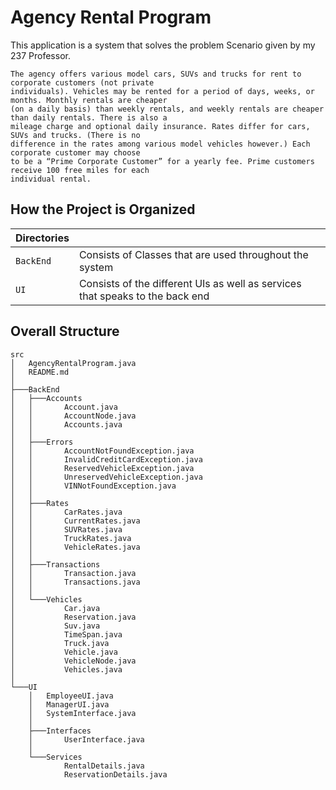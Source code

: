 # Agency Rental Program

This application is a system that solves the problem Scenario given by my 237 Professor.
```
The agency offers various model cars, SUVs and trucks for rent to corporate customers (not private
individuals). Vehicles may be rented for a period of days, weeks, or months. Monthly rentals are cheaper
(on a daily basis) than weekly rentals, and weekly rentals are cheaper than daily rentals. There is also a
mileage charge and optional daily insurance. Rates differ for cars, SUVs and trucks. (There is no
difference in the rates among various model vehicles however.) Each corporate customer may choose
to be a “Prime Corporate Customer” for a yearly fee. Prime customers receive 100 free miles for each
individual rental. 
```

## How the Project is Organized

|Directories|   |
| -- | -- |
| `BackEnd` | Consists of Classes that are used throughout the system |
| `UI` | Consists of the different UIs as well as services that speaks to the back end |

## Overall Structure 
```
src
│   AgencyRentalProgram.java
│   README.md
│   
├───BackEnd
│   ├───Accounts
│   │       Account.java
│   │       AccountNode.java
│   │       Accounts.java
│   │       
│   ├───Errors
│   │       AccountNotFoundException.java
│   │       InvalidCreditCardException.java
│   │       ReservedVehicleException.java
│   │       UnreservedVehicleException.java
│   │       VINNotFoundException.java
│   │       
│   ├───Rates
│   │       CarRates.java
│   │       CurrentRates.java
│   │       SUVRates.java
│   │       TruckRates.java
│   │       VehicleRates.java
│   │       
│   ├───Transactions
│   │       Transaction.java
│   │       Transactions.java
│   │       
│   └───Vehicles
│           Car.java
│           Reservation.java
│           Suv.java
│           TimeSpan.java
│           Truck.java
│           Vehicle.java
│           VehicleNode.java
│           Vehicles.java
│           
└───UI
    │   EmployeeUI.java
    │   ManagerUI.java
    │   SystemInterface.java
    │   
    ├───Interfaces
    │       UserInterface.java
    │       
    └───Services
            RentalDetails.java
            ReservationDetails.java
```

